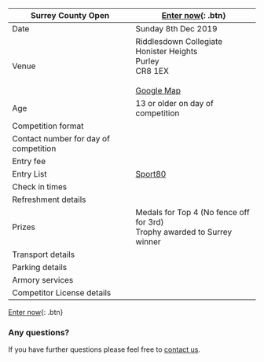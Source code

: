 | **Surrey County Open** | [Enter now](https://bf.sport80.com){: .btn} |
|-|-|
|Date|Sunday 8th Dec 2019
|Venue|Riddlesdown Collegiate<br/>Honister Heights<br/>Purley<br/>CR8 1EX<br/><br/>[Google Map](https://www.google.com/maps/place/Riddlesdown+Collegiate/@51.3257279,-0.087598,15z/data=!4m5!3m4!1s0x0:0x17d08bd5891ec11e!8m2!3d51.3257279!4d-0.087598)
|Age| 13 or older on day of competition
|Competition format|
|Contact number for day of competition|
|Entry fee|
|Entry List|[Sport80](https://bf.sport80.com/events)
|Check in times| 
|Refreshment details|
|Prizes| Medals for Top 4 (No fence off for 3rd)<br/>Trophy awarded to Surrey winner|
|Transport details|
|Parking details|
|Armory services|
|Competitor License details|

[Enter now](https://bf.sport80.com){: .btn}

### Any questions?
If you have further questions please feel free to [contact us](./contact).
